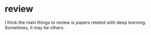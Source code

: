 # review
I think the main things to review is papers related with deep learning. Sometimes, it may be others.
